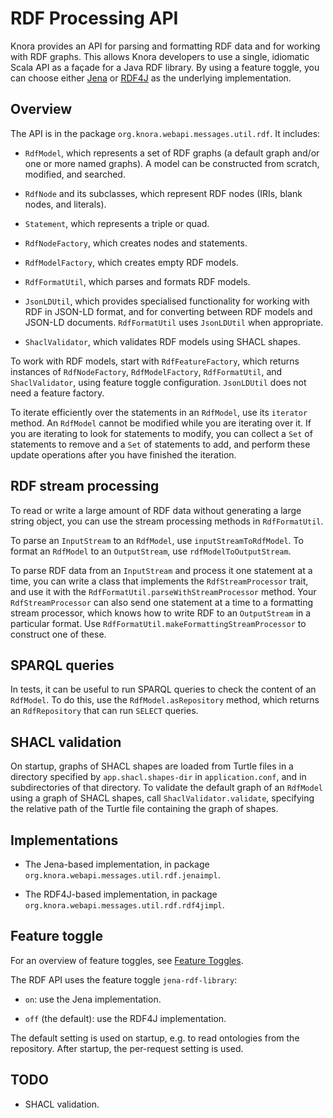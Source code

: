 <!---
Copyright © 2015-2019 the contributors (see Contributors.md).

This file is part of Knora.

Knora is free software: you can redistribute it and/or modify
it under the terms of the GNU Affero General Public License as published
by the Free Software Foundation, either version 3 of the License, or
(at your option) any later version.

Knora is distributed in the hope that it will be useful,
but WITHOUT ANY WARRANTY; without even the implied warranty of
MERCHANTABILITY or FITNESS FOR A PARTICULAR PURPOSE.  See the
GNU Affero General Public License for more details.

You should have received a copy of the GNU Affero General Public
License along with Knora.  If not, see <http://www.gnu.org/licenses/>.
-->

# RDF Processing API

Knora provides an API for parsing and formatting RDF data and
for working with RDF graphs. This allows Knora developers to use a single,
idiomatic Scala API as a façade for a Java RDF library.
By using a feature toggle, you can choose either
[Jena](https://jena.apache.org/tutorials/rdf_api.html)
or
[RDF4J](https://rdf4j.org/documentation/programming/)
as the underlying implementation.


## Overview

The API is in the package `org.knora.webapi.messages.util.rdf`. It includes:

- `RdfModel`, which represents a set of RDF graphs (a default graph and/or one or more named graphs).
  A model can be constructed from scratch, modified, and searched.

- `RdfNode` and its subclasses, which represent RDF nodes (IRIs, blank nodes, and literals).

- `Statement`, which represents a triple or quad.

- `RdfNodeFactory`, which creates nodes and statements.

- `RdfModelFactory`, which creates empty RDF models.

- `RdfFormatUtil`, which parses and formats RDF models.

- `JsonLDUtil`, which provides specialised functionality for working
  with RDF in JSON-LD format, and for converting between RDF models
  and JSON-LD documents. `RdfFormatUtil` uses `JsonLDUtil` when appropriate.
  
- `ShaclValidator`, which validates RDF models using SHACL shapes.

To work with RDF models, start with `RdfFeatureFactory`, which returns instances
of `RdfNodeFactory`, `RdfModelFactory`, `RdfFormatUtil`, and `ShaclValidator`,
using feature toggle configuration. `JsonLDUtil` does not need a feature factory.

To iterate efficiently over the statements in an `RdfModel`, use its `iterator` method.
An `RdfModel` cannot be modified while you are iterating over it.
If you are iterating to look for statements to modify, you can
collect a `Set` of statements to remove and a `Set` of statements
to add, and perform these update operations after you have finished
the iteration.

## RDF stream processing

To read or write a large amount of RDF data without generating a large string
object, you can use the stream processing methods in `RdfFormatUtil`.

To parse an `InputStream` to an `RdfModel`, use `inputStreamToRdfModel`.
To format an `RdfModel` to an `OutputStream`, use `rdfModelToOutputStream`.

To parse RDF data from an `InputStream` and process it one statement at a time,
you can write a class that implements the `RdfStreamProcessor` trait, and
use it with the `RdfFormatUtil.parseWithStreamProcessor` method.
Your `RdfStreamProcessor` can also send one statement at a time to a
formatting stream processor, which knows how to write RDF to an `OutputStream`
in a particular format. Use `RdfFormatUtil.makeFormattingStreamProcessor` to
construct one of these.


## SPARQL queries

In tests, it can be useful to run SPARQL queries to check the content of
an `RdfModel`. To do this, use the `RdfModel.asRepository` method, which
returns an `RdfRepository` that can run `SELECT` queries.


## SHACL validation

On startup, graphs of SHACL shapes are loaded from Turtle files in a directory specified
by `app.shacl.shapes-dir` in `application.conf`, and in subdirectories of
that directory. To validate the default graph of an `RdfModel` using a graph of
SHACL shapes, call `ShaclValidator.validate`, specifying the relative path of the
Turtle file containing the graph of shapes.


## Implementations

- The Jena-based implementation, in package `org.knora.webapi.messages.util.rdf.jenaimpl`.

- The RDF4J-based implementation, in package `org.knora.webapi.messages.util.rdf.rdf4jimpl`.


## Feature toggle

For an overview of feature toggles, see [Feature Toggles](feature-toggles.md).

The RDF API uses the feature toggle `jena-rdf-library`:

- `on`: use the Jena implementation.

- `off` (the default): use the RDF4J implementation.

The default setting is used on startup, e.g. to read ontologies from the
repository. After startup, the per-request setting is used.


## TODO

- SHACL validation.
